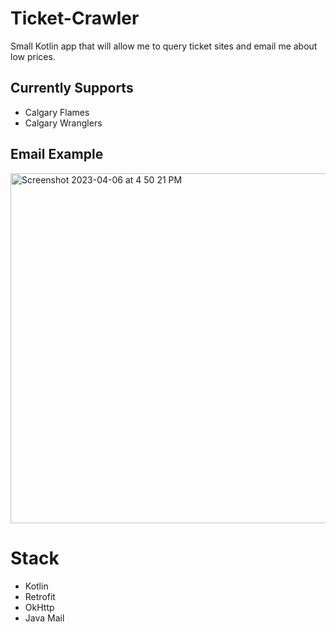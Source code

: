 # Ticket-Crawler
Small Kotlin app that will allow me to query ticket sites and email me about low prices.

## Currently Supports
- Calgary Flames 
- Calgary Wranglers

## Email Example
<img width="560" alt="Screenshot 2023-04-06 at 4 50 21 PM" src="https://user-images.githubusercontent.com/27838501/230507861-33579bf3-01f1-4066-9838-ef1ccd7f6505.png">


# Stack
- Kotlin
- Retrofit
- OkHttp
- Java Mail
